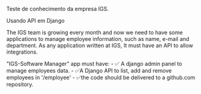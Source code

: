 Teste de conhecimento da empresa IGS.

Usando API em Django

The IGS team is growing every month and now we need to have some applications to
manage employee information, such as name, e-mail and department. As any application
written at IGS, It must have an API to allow integrations.

"IGS-Software Manager" app must have:
    - ✅ A django admin panel to manage employees data.
    - ✅A Django API to list, add and remove employees in '/employee' 
    - ✅the code should be delivered to a github.com repository.